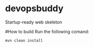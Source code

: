 # devopsbuddy
Startup-ready web skeleton

#How to build
Run the following comand: 
```
mvn clean install
```